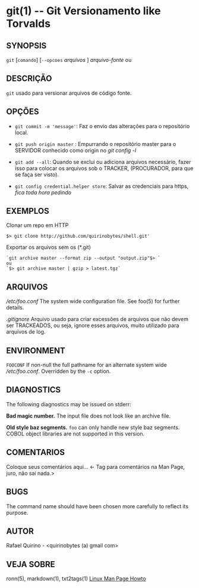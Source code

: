 git(1) -- Git Versionamento like Torvalds
===============================================


SYNOPSIS
--------

`git` [`comando`] [`--opcoes` *arquivos* ] *arquivo-fonte* ou

DESCRIÇÃO
---------

`git` usado para versionar arquivos de código fonte.

OPÇÕES
------

* `git commit -m 'message'`:
	Faz o envio das alterações para o repositório local.

* `git push origin master` :
	Empurrando o repositório master para o SERVIDOR conhecido como origin no *git config -l*

* `git add --all`:
	Quando se exclui ou adiciona arquivos necessário, fazer isso para colocar os arquivos sob o TRACKER, (PROCURADOR, para que se faça ser visto).

* `git config credential.helper store`:
	Salvar as credenciais para https, *fica toda hora pedindo*

EXEMPLOS
--------

Clonar um repo em HTTP

   `$> git clone http://github.com/quirinobytes/shell.git'`

Exportar os arquivos sem os (\*.git)

	`git archive master --format zip --output "output.zip"$> `
	ou
	`$> git archive master | gzip > latest.tgz`

ARQUIVOS
--------

*/etc/foo.conf*
  The system wide configuration file. See foo(5) for further details.

*.gitignore*
	Arquivo usado para criar excessões de arquivos que não devem ser TRACKEADOS, ou seja, ignore esses arquivos,
	muito utilizado para arquivos de log.

ENVIRONMENT
-----------

`FOOCONF`
  If non-null the full pathname for an alternate system wide */etc/foo.conf*.
  Overridden by the `-c` option.

DIAGNOSTICS
-----------

The following diagnostics may be issued on stderr:

**Bad magic number.**
  The input file does not look like an archive file.

**Old style baz segments.**
  `foo` can only handle new style baz segments. COBOL object libraries are not
  supported in this version.

COMENTARIOS
-----------

Coloque seus comentários aqui...
<- Tag para comentários na Man Page, juro, não sai nada.>

BUGS
----

The command name should have been chosen more carefully to reflect its
purpose.

AUTOR
-----

Rafael Quirino - <quirinobytes (a) gmail com>

VEJA SOBRE
----------

ronn(5), markdown(1), txt2tags(1) [Linux Man Page Howto](
http://www.schweikhardt.net/man_page_howto.html)
